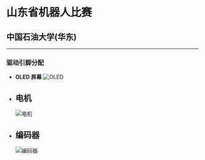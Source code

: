 # 山东省机器人比赛

## 中国石油大学(华东)

---

### 驱动引脚分配

- **OLED 屏幕**
  ![OLED](https://youke1.picui.cn/s1/2025/09/22/68d0bc4849b83.jpg)

- **电机**  
  -  
  ![电机](https://youke1.picui.cn/s1/2025/09/22/68d0bc48c6ebd.jpg)

- **编码器**  
  -  
  ![编码器](https://youke1.picui.cn/s1/2025/09/22/68d0bc48c7e1b.jpg)  
